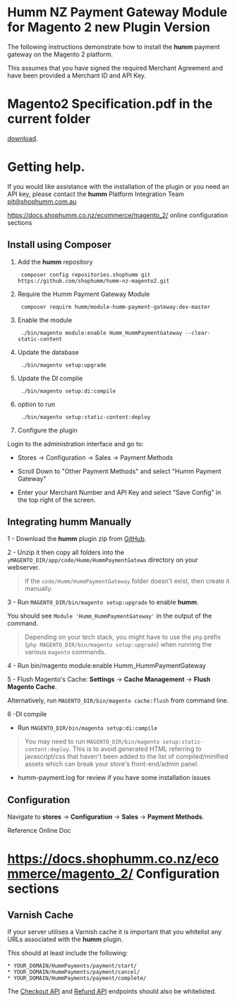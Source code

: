 # Humm NZ Payment Gateway Module for Magento 2 new Plugin Version 

The following instructions demonstrate how to install the **humm** payment gateway on the Magento 2 platform.

This assumes that you have signed the required Merchant Agreement and have been provided a Merchant ID and API Key.

# Magento2 Specification.pdf in the current folder 

[download](https://github.com/shophumm/humm-nz-magento2.git/blob/master/Magento2%20Specification.pdf).

# Getting help. 

If you would like assistance with the installation of the plugin or you need an API key, please contact the **humm** Platform Integration Team pit@shophumm.com.au

https://docs.shophumm.co.nz/ecommerce/magento_2/  online configuration sections



## Install using Composer 

1. Add the **humm** repository

        composer config repositories.shophumm git https://github.com/shophumm/humm-nz-magento2.git

2. Require the Humm Payment Gateway Module

        composer require humm/module-humm-payment-gateway:dev-master

3. Enable the module
       
        ./bin/magento module:enable Humm_HummPaymentGateway --clear-static-content

4. Update the database

        ./bin/magento setup:upgrade
        
5. Update the DI complie

        ./bin/magento setup:di:compile  
        
6. option to run 
 
        ./bin/magento setup:static-content:deploy 
               
7.  Configure the plugin

Login to the  administration interface and go to:
  
 * Stores → Configuration → Sales → Payment Methods 

 * Scroll Down to "Other Payment Methods" and select "Humm Payment Gateway" 

 * Enter your Merchant Number and API Key and select "Save Config" in the top right of the screen. 


## Integrating **humm** Manually

1 - Download the **humm** plugin zip from [GitHub](https://github.com/shophumm/humm-nz-magento2.git).

2 - Unzip it then copy all folders into the `yMAGENTO_DIR/app/code/Humm/HummPaymentGatewa` directory on your webserver.

>  If the `code/Humm/HummPaymentGateway` folder doesn't exist, then create it manually.

3 - Run `MAGENTO_DIR/bin/magento setup:upgrade` to enable **humm**.

   You should see `Module 'Humm_HummPaymentGateway'` in the output of the command.

>  Depending on your tech stack, you might have to use the <code>php</code> prefix (`php MAGENTO_DIR/bin/magento setup:upgrade`) when running the various <code>magento</code> commands.

4 - Run bin/magento module:enable Humm_HummPaymentGateway

5 - Flush Magento's Cache: **Settings** → **Cache Management** → **Flush Magento Cache**.

Alternatively, run <code>MAGENTO_DIR/bin/magento cache:flush</code> from command line.

6  -DI compile

  - Run `MAGENTO_DIR/bin/magento setup:di:compile`

> You may need to run `MAGENTO_DIR/bin/magento setup:static-content:deploy`. This is to avoid generated HTML referring to javascript/css that haven't been added to the list of compiled/minified assets which can break your store's front-end/admin panel.

* humm-payment.log for review if you have some installation issues

## Configuration

Navigate to **stores** → **Configuration** → **Sales** → **Payment Methods**.


Reference Online Doc

# https://docs.shophumm.co.nz/ecommerce/magento_2/ Configuration sections


## Varnish Cache

If your server utilises a Varnish cache it is important that you whitelist any URLs associated with the **humm** plugin.

This should at least include the following:
```
* YOUR_DOMAIN/HummPayments/payment/start/
* YOUR_DOMAIN/HummPayments/payment/cancel/
* YOUR_DOMAIN/HummPayments/payment/complete/
```
The [Checkout API](../../developer_resources/checkout_api/#humm-gateways) and [Refund API](../../developer_resources/refund_api/) endpoints should also be whitelisted.










